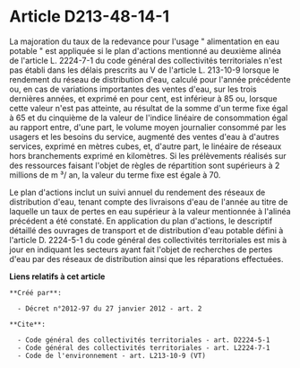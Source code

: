 # Article D213-48-14-1

La majoration du taux de la redevance pour l'usage " alimentation en eau potable " est appliquée si le plan d'actions
mentionné au deuxième alinéa de l'article L. 2224-7-1 du code général des collectivités territoriales n'est pas établi dans
les délais prescrits au V de l'article L. 213-10-9 lorsque le rendement du réseau de distribution d'eau, calculé pour l'année
précédente ou, en cas de variations importantes des ventes d'eau, sur les trois dernières années, et exprimé en pour cent,
est inférieur à 85 ou, lorsque cette valeur n'est pas atteinte, au résultat de la somme d'un terme fixe égal à 65 et du
cinquième de la valeur de l'indice linéaire de consommation égal au rapport entre, d'une part, le volume moyen journalier
consommé par les usagers et les besoins du service, augmenté des ventes d'eau à d'autres services, exprimé en mètres cubes,
et, d'autre part, le linéaire de réseaux hors branchements exprimé en kilomètres. Si les prélèvements réalisés sur des
ressources faisant l'objet de règles de répartition sont supérieurs à 2 millions de m ³/ an, la valeur du terme fixe est
égale à 70. 

Le plan d'actions inclut un suivi annuel du rendement des réseaux de distribution d'eau, tenant compte des livraisons d'eau
de l'année au titre de laquelle un taux de pertes en eau supérieur à la valeur mentionnée à l'alinéa précédent a été
constaté. En application du plan d'actions, le descriptif détaillé des ouvrages de transport et de distribution d'eau potable
défini à l'article D. 2224-5-1 du code général des collectivités territoriales est mis à jour en indiquant les secteurs ayant
fait l'objet de recherches de pertes d'eau par des réseaux de distribution ainsi que les réparations effectuées.

**Liens relatifs à cet article**

	**Créé par**:

	  - Décret n°2012-97 du 27 janvier 2012 - art. 2

	**Cite**:

	  - Code général des collectivités territoriales - art. D2224-5-1
	  - Code général des collectivités territoriales - art. L2224-7-1
	  - Code de l'environnement - art. L213-10-9 (VT)
